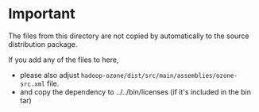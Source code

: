 <!---
  Licensed under the Apache License, Version 2.0 (the "License");
  you may not use this file except in compliance with the License.
  You may obtain a copy of the License at

   http://www.apache.org/licenses/LICENSE-2.0

  Unless required by applicable law or agreed to in writing, software
  distributed under the License is distributed on an "AS IS" BASIS,
  WITHOUT WARRANTIES OR CONDITIONS OF ANY KIND, either express or implied.
  See the License for the specific language governing permissions and
  limitations under the License. See accompanying LICENSE file.
-->

# Important

The files from this directory are not copied by automatically to the source distribution package.

If you add any of the files to here, 
 * please also adjust `hadoop-ozone/dist/src/main/assemblies/ozone-src.xml` file.
 * and copy the dependency to ../../bin/licenses (if it's included in the bin tar) 